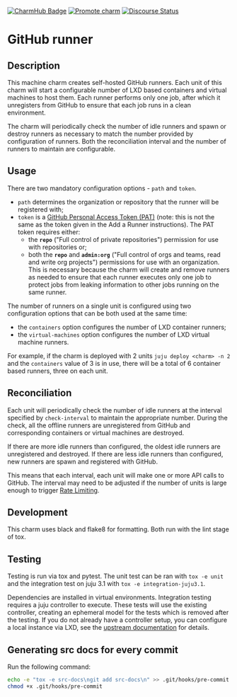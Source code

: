 [![CharmHub Badge](https://charmhub.io/github-runner-operator/badge.svg)](https://charmhub.io/github-runner-operator)
[![Promote charm](https://github.com/canonical/github-runner-operator/actions/workflows/promote_charm.yaml/badge.svg)](https://github.com/canonical/github-runner-operator/actions/workflows/promote_charm.yaml)
[![Discourse Status](https://img.shields.io/discourse/status?server=https%3A%2F%2Fdiscourse.charmhub.io&style=flat&label=CharmHub%20Discourse)](https://discourse.charmhub.io)

# GitHub runner

## Description

This machine charm creates self-hosted GitHub runners. Each unit of this charm will start a configurable number of LXD based containers and virtual
machines to host them. Each runner performs only one job, after which it unregisters from GitHub to ensure that each job runs in
a clean environment.

The charm will periodically check the number of idle runners and spawn or destroy runners as necessary to match the number provided by configuration of
runners. Both the reconciliation interval and the number of runners to maintain are configurable.

## Usage

There are two mandatory configuration options - `path` and `token`.
* `path` determines the organization or repository that the runner will be registered with;
* `token` is a [GitHub Personal Access Token (PAT)](https://github.com/settings/tokens) (note: this is not the same as the token given in the Add a Runner instructions). The PAT token requires either:
  * the **`repo`** ("Full control of private repositories") permission for
use with repositories or;
  * both the **`repo`** and **`admin:org`** ("Full control of orgs and teams, read and write org projects") permissions for use with an organization. This is necessary because the charm will create and remove runners as needed to ensure that each runner executes only one job to protect jobs from leaking information to other jobs running on the same runner.

The number of runners on a single unit is configured using two configuration options that can be both used at the same time:
* the `containers` option configures the number of LXD container runners;
* the `virtual-machines` option configures the number of LXD virtual machine runners.

For example, if the charm is deployed with 2 units `juju deploy <charm> -n 2` and the `containers` value of 3 is in use,
there will be a total of 6 container based runners, three on each unit.

## Reconciliation

Each unit will periodically check the number of idle runners at the interval specified by `check-interval` to maintain the appropriate number. During the check, all the offline runners are unregistered from GitHub and corresponding containers or virtual machines are destroyed.

If there are more idle runners than configured, the oldest idle runners are unregistered and destroyed. If there are less idle runners than configured, new runners are spawn and registered with GitHub.

This means that each interval, each unit will make one or more API calls to GitHub. The interval may need to be adjusted if the number of units is large enough to trigger [Rate Limiting](https://docs.github.com/en/rest/overview/resources-in-the-rest-api#rate-limiting).

## Development

This charm uses black and flake8 for formatting. Both run with the lint stage of tox.

## Testing

Testing is run via tox and pytest. The unit test can be ran with `tox -e unit` and the integration test on juju 3.1 with `tox -e integration-juju3.1`.

Dependencies are installed in virtual environments. Integration testing requires a juju controller to execute. These tests will use the existing controller, creating an ephemeral model for the tests which is removed after the testing. If you do not already have a controller setup, you can configure a local instance via LXD, see the [upstream documentation](https://juju.is/docs/lxd-cloud) for details.

## Generating src docs for every commit

Run the following command:

```bash
echo -e "tox -e src-docs\ngit add src-docs\n" >> .git/hooks/pre-commit
chmod +x .git/hooks/pre-commit
```